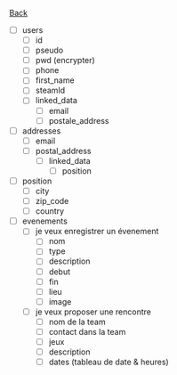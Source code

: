[Back](../README.md)

- [ ] users
  - [ ] id
  - [ ] pseudo
  - [ ] pwd (encrypter)
  - [ ] phone
  - [ ] first_name
  - [ ] steamId
  - [ ] linked_data
    - [ ] email
    - [ ] postale_address

- [ ] addresses
  - [ ] email
  - [ ] postal_address
    - [ ] linked_data
      - [ ] position

- [ ] position
  - [ ] city
  - [ ] zip_code
  - [ ] country

- [ ] evenements
  - [ ] je veux enregistrer un évenement
    - [ ] nom
    - [ ] type
    - [ ] description
    - [ ] debut
    - [ ] fin
    - [ ] lieu
    - [ ] image
  - [ ] je veux proposer une rencontre
    - [ ] nom de la team
    - [ ] contact dans la team
    - [ ] jeux
    - [ ] description
    - [ ] dates (tableau de date & heures)